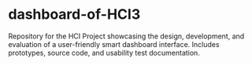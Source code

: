 # dashboard-of-HCI3
Repository for the HCI Project showcasing the design, development, and evaluation of a user-friendly smart dashboard interface. Includes prototypes, source code, and usability test documentation.
